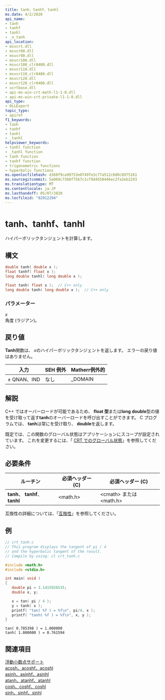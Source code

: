 ```yaml
---
title: tanh、tanhf、tanhl
ms.date: 4/2/2020
api_name:
- tanh
- tanhf
- tanhl
- _o_tanh
api_location:
- msvcrt.dll
- msvcr80.dll
- msvcr90.dll
- msvcr100.dll
- msvcr100_clr0400.dll
- msvcr110.dll
- msvcr110_clr0400.dll
- msvcr120.dll
- msvcr120_clr0400.dll
- ucrtbase.dll
- api-ms-win-crt-math-l1-1-0.dll
- api-ms-win-crt-private-l1-1-0.dll
api_type:
- DLLExport
topic_type:
- apiref
f1_keywords:
- tanh
- tanhf
- tanhl
- _tanhl
helpviewer_keywords:
- tanhl function
- _tanhl function
- tanh function
- tanhf function
- trigonometric functions
- hyperbolic functions
ms.openlocfilehash: d368f9ca99753e0749fe3c77a512c0d0c8975161
ms.sourcegitcommit: 5a069c7360f75b7c1cf9d4550446ec2fa2eb2293
ms.translationtype: MT
ms.contentlocale: ja-JP
ms.lasthandoff: 05/07/2020
ms.locfileid: "82912294"
---
```

# <a name="tanh-tanhf-tanhl"></a>tanh、tanhf、tanhl

ハイパーボリックタンジェントを計算します。

## <a name="syntax"></a>構文

```C
double tanh( double x );
float tanhf( float x );
long double tanhl( long double x );
```

```cpp
float tanh( float x );  // C++ only
long double tanh( long double x );  // C++ only
```

### <a name="parameters"></a>パラメーター

*x*<br/>
角度 (ラジアン)。

## <a name="return-value"></a>戻り値

**Tanh**関数は、 *x*のハイパーボリックタンジェントを返します。 エラーの戻り値はありません。

|入力|SEH 例外|**Matherr**例外的|
|-----------|-------------------|-------------------------|
|± QNAN、IND|なし|_DOMAIN|

## <a name="remarks"></a>解説

C++ ではオーバーロードが可能であるため、 **float 型**または**long** **double**型の値を受け取って返す**tanh**のオーバーロードを呼び出すことができます。 C プログラムでは、 **tanh**は常にを受け取り、 **double**を返します。

既定では、この関数のグローバル状態はアプリケーションにスコープが設定されています。 これを変更するには、「 [CRT でのグローバル状態](../global-state.md)」を参照してください。

## <a name="requirements"></a>必要条件

|ルーチン|必須ヘッダー (C)|必須ヘッダー (C)|
|-------------|---------------------|-|
|**tanh**、 **tanhf**、 **tanhl**|\<math.h>|\<cmath> または \<math.h>|

互換性の詳細については、「[互換性](../../c-runtime-library/compatibility.md)」を参照してください。

## <a name="example"></a>例

```C
// crt_tanh.c
// This program displays the tangent of pi / 4
// and the hyperbolic tangent of the result.
// Compile by using: cl crt_tanh.c

#include <math.h>
#include <stdio.h>

int main( void )
{
   double pi = 3.1415926535;
   double x, y;

   x = tan( pi / 4 );
   y = tanh( x );
   printf( "tan( %f ) = %f\n", pi/4, x );
   printf( "tanh( %f ) = %f\n", x, y );
}
```

```Output
tan( 0.785398 ) = 1.000000
tanh( 1.000000 ) = 0.761594
```

## <a name="see-also"></a>関連項目

[浮動小数点サポート](../../c-runtime-library/floating-point-support.md)<br/>
[acosh、acoshf、acoshl](acosh-acoshf-acoshl.md)<br/>
[asinh、asinhf、asinhl](asinh-asinhf-asinhl.md)<br/>
[atanh、atanhf、atanhl](atanh-atanhf-atanhl.md)<br/>
[cosh、coshf、coshl](cosh-coshf-coshl.md)<br/>
[sinh、sinhf、sinhl](sinh-sinhf-sinhl.md)<br/>
